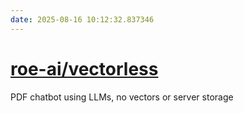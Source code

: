 ```yaml
---
date: 2025-08-16 10:12:32.837346
---
```


# [roe-ai/vectorless](https://github.com/roe-ai/vectorless)

PDF chatbot using LLMs, no vectors or server storage